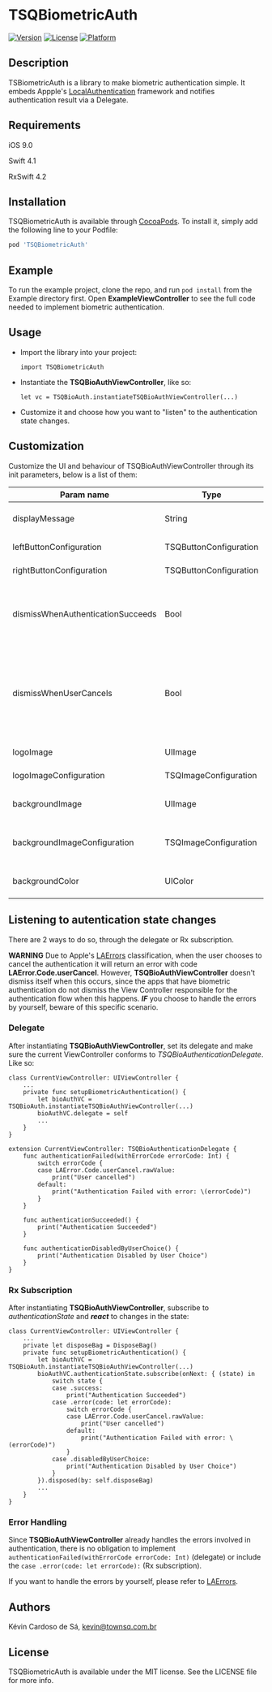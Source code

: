 # TSQBiometricAuth

[![Version](https://img.shields.io/cocoapods/v/TSQBiometricAuth.svg?style=flat)](https://cocoapods.org/pods/TSQBiometricAuth)
[![License](https://img.shields.io/cocoapods/l/TSQBiometricAuth.svg?style=flat)](https://cocoapods.org/pods/TSQBiometricAuth)
[![Platform](https://img.shields.io/cocoapods/p/TSQBiometricAuth.svg?style=flat)](https://cocoapods.org/pods/TSQBiometricAuth)

## Description

TSBiometricAuth is a library to make biometric authentication simple. It embeds Appple's [LocalAuthentication](https://developer.apple.com/documentation/localauthentication/) framework and notifies authentication result via a Delegate.

## Requirements

iOS 9.0

Swift 4.1

RxSwift 4.2

## Installation

TSQBiometricAuth is available through [CocoaPods](https://cocoapods.org). To install
it, simply add the following line to your Podfile:

```ruby
pod 'TSQBiometricAuth'
```

## Example

To run the example project, clone the repo, and run `pod install` from the Example directory first. Open **ExampleViewController** to see the full code needed to implement biometric authentication.

## Usage

- Import the library into your project:

    ```import TSQBiometricAuth```

- Instantiate the **TSQBioAuthViewController**, like so:

    ```let vc = TSQBioAuth.instantiateTSQBioAuthViewController(...)```

- Customize it and choose how you want to "listen" to the authentication state changes.

## Customization

Customize the UI and behaviour of TSQBioAuthViewController through its init parameters, below is a list of them:

| Param name | Type | Description |
| ------ | ------ | ------ |
| displayMessage | String | Message shown to the users while asking for their touchID/faceID. |
| leftButtonConfiguration | TSQButtonConfiguration | Defines the left button configuration. |
| rightButtonConfiguration | TSQButtonConfiguration | Defines the right button configuration. |
| dismissWhenAuthenticationSucceeds | Bool | Defines whether TSQBioAuthViewController should be automatically dismissed when the authentication succeeds. <br> **Default: true** |
| dismissWhenUserCancels | Bool | Defines whether TSQBioAuthViewController should be automatically dismissed when the users choose to cancel the authentication proccess (by tapping on the left button). <br> **Default: true** |
| logoImage | UIImage | Image presented at the center of the screen |
| logoImageConfiguration | TSQImageConfiguration | Defines the logoImage configuration. |
| backgroundImage | UIImage | Background image at ViewController. <br> **Default: nil** |
| backgroundImageConfiguration | TSQImageConfiguration | Defines the backgroundImage configuration. <br> **Default: nil** |
| backgroundColor | UIColor | The ViewController's background color. <br> **Default: nil** |

## Listening to autentication state changes

There are 2 ways to do so, through the delegate or Rx subscription.

**WARNING** Due to Apple's [LAErrors](https://developer.apple.com/documentation/localauthentication/laerror/code) classification, when the user chooses to cancel the authentication it will return an error with code **LAError.Code.userCancel**. However, **TSQBioAuthViewController** doesn't dismiss itself when this occurs, since the apps that have biometric authentication do not dismiss the View Controller responsible for the authentication flow when this happens.
***IF*** you choose to handle the errors by yourself, beware of this specific scenario.

### Delegate

After instantiating **TSQBioAuthViewController**, set its delegate and make sure the current ViewController conforms to *TSQBioAuthenticationDelegate*. Like so:
```
class CurrentViewController: UIViewController {
    ...
    private func setupBiometricAuthentication() {
        let bioAuthVC = TSQBioAuth.instantiateTSQBioAuthViewController(...)
        bioAuthVC.delegate = self
        ...
    }
}

extension CurrentViewController: TSQBioAuthenticationDelegate {
    func authenticationFailed(withErrorCode errorCode: Int) {
        switch errorCode {
        case LAError.Code.userCancel.rawValue:
            print("User cancelled")
        default:
            print("Authentication Failed with error: \(errorCode)")
        }
    }
    
    func authenticationSucceeded() {
        print("Authentication Succeeded")
    }
    
    func authenticationDisabledByUserChoice() {
        print("Authentication Disabled by User Choice")
    }
}
```

### Rx Subscription

After instantiating **TSQBioAuthViewController**, subscribe to *authenticationState* and ***react*** to changes in the state:
```
class CurrentViewController: UIViewController {
    ...
    private let disposeBag = DisposeBag()
    private func setupBiometricAuthentication() {
        let bioAuthVC = TSQBioAuth.instantiateTSQBioAuthViewController(...)
        bioAuthVC.authenticationState.subscribe(onNext: { (state) in
            switch state {
            case .success:
                print("Authentication Succeeded")
            case .error(code: let errorCode):
                switch errorCode {
                case LAError.Code.userCancel.rawValue:
                    print("User cancelled")
                default:
                    print("Authentication Failed with error: \(errorCode)")
                }
            case .disabledByUserChoice:
                print("Authentication Disabled by User Choice")
            }
        }).disposed(by: self.disposeBag)
        ...
    }
}
```

### Error Handling

Since **TSQBioAuthViewController** already handles the errors involved in authentication, there is no obligation to implement ```authenticationFailed(withErrorCode errorCode: Int)``` (delegate) or include the ```case .error(code: let errorCode):``` (Rx subscription).

If you want to handle the errors by yourself, please refer to [LAErrors](https://developer.apple.com/documentation/localauthentication/laerror/code).

## Authors

Kévin Cardoso de Sá, kevin@townsq.com.br

## License

TSQBiometricAuth is available under the MIT license. See the LICENSE file for more info.
